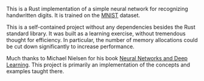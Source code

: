 This is a Rust implementation of a simple neural network for recognizing handwritten digits. It is trained on the [MNIST](http://yann.lecun.com/exdb/mnist/) dataset.

This is a self-contained project without any dependencies besides the Rust standard library. It was built as a learning exercise, without tremendous thought for efficiency. In particular, the number of memory allocations could be cut down significantly to increase performance.

Much thanks to Michael Nielsen for his book [Neural Networks and Deep Learning](http://neuralnetworksanddeeplearning.com/index.html). This project is primarily an implementation of the concepts and examples taught there.